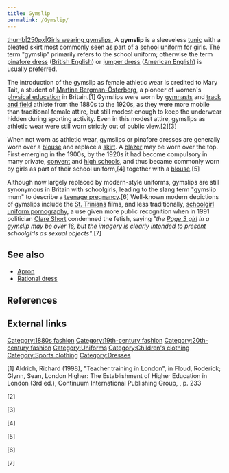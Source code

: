 ```yaml
---
title: Gymslip
permalink: /Gymslip/
---
```


[thumb\|250px\|Girls wearing gymslips.](/Image:Gymslip.jpg "wikilink") A
**gymslip** is a sleeveless [tunic](/tunic "wikilink") with a pleated
skirt most commonly seen as part of a [school
uniform](/school_uniform "wikilink") for girls. The term "gymslip"
primarily refers to the school uniform; otherwise the term [pinafore
dress](/pinafore_dress "wikilink") ([British
English](/British_English "wikilink")) or [jumper
dress](/jumper_dress "wikilink") ([American
English](/American_English "wikilink")) is usually preferred.

The introduction of the gymslip as female athletic wear is credited to
Mary Tait, a student of [Martina
Bergman-Österberg](/Martina_Bergman-Österberg "wikilink"), a pioneer of
women's [physical education](/physical_education "wikilink") in
Britain.[1] Gymslips were worn by [gymnasts](/gymnast "wikilink") and
[track and field](/track_and_field "wikilink") athlete from the 1880s to
the 1920s, as they were more mobile than traditional female attire, but
still modest enough to keep the underwear hidden during sporting
activity. Even in this modest attire, gymslips as athletic wear were
still worn strictly out of public view.[2][3]

When not worn as athletic wear, gymslips or pinafore dresses are
generally worn over a [blouse](/blouse "wikilink") and replace a
[skirt](/skirt "wikilink"). A [blazer](/blazer "wikilink") may be worn
over the top. First emerging in the 1900s, by the 1920s it had become
compulsory in many private,
[convent](/Convent_school#Catholic_tradition "wikilink") and [high
schools](/high_school "wikilink"), and thus became commonly worn by
girls as part of their school uniform,[4] together with a
[blouse](/blouse "wikilink").[5]

Although now largely replaced by modern-style uniforms, gymslips are
still synonymous in Britain with schoolgirls, leading to the slang term
"gymslip mum" to describe a [teenage
pregnancy](/teenage_pregnancy "wikilink").[6] Well-known modern
depictions of gymslips include the [St.
Trinians](/St._Trinians "wikilink") films, and less traditionally,
[schoolgirl uniform pornography](/Uniform_fetishism "wikilink"), a use
given more public recognition when in 1991 politician [Clare
Short](/Clare_Short "wikilink") condemned the fetish, saying *"the [Page
3 girl](/Page_Three "wikilink") in a gymslip may be over 16, but the
imagery is clearly intended to present schoolgirls as sexual
objects"*.[7]

## See also

-   [Apron](/Apron "wikilink")
-   [Rational dress](/Rational_dress "wikilink")

## References

## External links

[Category:1880s fashion](/Category:1880s_fashion "wikilink")
[Category:19th-century
fashion](/Category:19th-century_fashion "wikilink")
[Category:20th-century
fashion](/Category:20th-century_fashion "wikilink")
[Category:Uniforms](/Category:Uniforms "wikilink") [Category:Children's
clothing](/Category:Children's_clothing "wikilink") [Category:Sports
clothing](/Category:Sports_clothing "wikilink")
[Category:Dresses](/Category:Dresses "wikilink")

[1] Aldrich, Richard (1998), "Teacher training in London", in Floud,
Roderick; Glynn, Sean, London Higher: The Establishment of Higher
Education in London (3rd ed.), Continuum International Publishing Group,
, p. 233

[2]

[3]

[4]

[5]

[6]

[7]